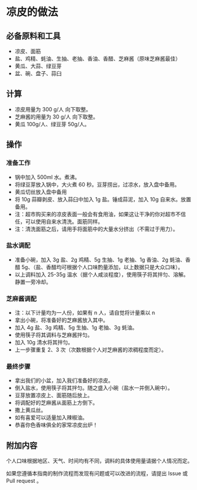 # 凉皮的做法

## 必备原料和工具

* 凉皮、面筋
* 盐、鸡精、蚝油、生抽、老抽、香油、香醋、芝麻酱（原味芝麻酱最佳）
* 黄瓜、大蒜、绿豆芽
* 盆、碗、盘子、蒜臼

## 计算

* 凉皮用量为 300 g/人 向下取整。
* 芝麻酱的用量为 30 g/人 向下取整。
* 黄瓜 100g/人、绿豆芽 50g/人。

## 操作

### 准备工作

* 锅中加入 500ml 水。煮沸。
* 将绿豆芽放入锅中，大火煮 60 秒。豆芽捞出，过凉水，放入盘中备用。
* 黄瓜切丝放入盘中备用
* 将 10g 蒜瓣剥皮、放入蒜臼中加入 1g 盐。锤成蒜泥，加入 10g 自来水。放置备用。
* 注：超市购买来的凉皮表面一般会有食用油，如果这让干净的你对超市不信任，可以使用自来水清洗。面筋同样。
* 注：清洗面筋之后，请用手将面筋中的大量水分挤出（不需过于用力）。

### 盐水调配

* 准备小碗，加入 3g 盐、2g 鸡精、5g 生抽、1g 老抽、1g 香油、2g 蚝油、香醋 5g、（盐、香醋均可根据个人口味酌量添加，以上数据只是大众口味）。
* 以上调料加入 25-35g 温水（据个人咸淡程度），使用筷子将其拌匀、溶解。静置一旁冷却。

### 芝麻酱调配

* 注：以下计量均为一人份，如果有 n 人，请自觉将计量乘以 n
* 拿出小碗，将准备好的芝麻酱放入其中。
* 加入 4g 盐、3g 鸡精、5g 生抽、1g 老抽、3g 蚝油。
* 使用筷子将其调料与芝麻酱拌匀。
* 加入 10g 清水将其拌匀。
* 上一步骤重复 2、3 次（次数根据个人对芝麻酱的浓稠程度而定）。

### 最终步骤

* 拿出我们的小盆，加入我们准备好的凉皮。
* 倒入盐水，使用筷子将其拌匀。随之盛入小碗（盐水一并倒入碗中）。
* 豆芽放置凉皮上、面筋随后放上。
* 将调配好的芝麻酱从面筋上方倒下。
* 撒上黄瓜丝。
* 如有喜爱可以适量加入辣椒油。
* 恭喜你色香味俱全的家常凉皮出炉！

## 附加内容

个人口味根据地区、天气、时间均有不同，调料的具体使用量请据个人情况而定。

如果您遵循本指南的制作流程而发现有问题或可以改进的流程，请提出 Issue 或 Pull request 。
